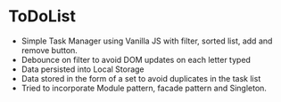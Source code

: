 # ToDoList

* Simple Task Manager using Vanilla JS with filter, sorted list, add and remove button.
* Debounce on filter to avoid DOM updates on each letter typed
* Data persisted into Local Storage
* Data stored in the form of a set to avoid duplicates in the task list
* Tried to incorporate Module pattern, facade pattern and Singleton.
